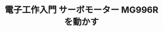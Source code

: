 ---
title: "電子工作入門 サーボモーター MG996R を動かす"
emoji: "🚜"
type: "tech" # tech: 技術記事 / idea: アイデア
topics: ["電子工作", "python", "gpiozero", "raspberrypi"]
published: false
---